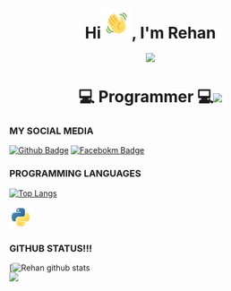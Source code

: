 <h1 align="center">Hi<img src="https://github.com/R3HAN6/R3HAN6/blob/main/Wave.gif" height="55px" width="55px">, I'm Rehan</h1>
<!-- Code by R3HAN6 - https://github.com/R3HAN6/R3HAN6 -->
<p align="center">
<!--   <a href="https://github.com/R3HAN6/readme-typing-svg"> -->
    <img src="https://readme-typing-svg.herokuapp.com?font=Koulen&size=25&duration=8000&color=E22F44&center=true&vCenter=true&multiline=true&width=600&lines=SELAMAT+DATANG+JANGAN+LUPA+FOLLOW...&center=true"></a>
<h1 align="center">💻 Programmer 💻<img src="https://user-images.githubusercontent.com/131398263/233487003-8d40235b-fa97-4c7e-b36a-d1679c8416e7.png")</h1>
    
### MY SOCIAL MEDIA
[![Github Badge](https://img.shields.io/badge/-GITHUB-white?style=flat&logo=Github&logoColor=black&link=https://github.com/R3HAN6/)](https://github.com/R3HAN6) 
[![Facebokm Badge](https://img.shields.io/badge/-AUTHOR-white?style=flat&logo=Facebook&.logoColor=green&link=https://www.facebook.com/Mr.Rehan404/)](https://www.facebook.com/Mr.Rehan404)

### PROGRAMMING LANGUAGES
[![Top Langs](https://github-readme-stats.vercel.app/api/top-langs/?username=R3HAN6&layout=compact&theme=monokai&langs_count=15)](https://github.com/R3HAN6/github-readme-stats)
<p align="left"> <a href="https://www.python.org" target="_blank" rel="noreferrer"> <img src="https://raw.githubusercontent.com/devicons/devicon/master/icons/python/python-original.svg" alt="python" width="40" height="40"/> </a> </p>

### GITHUB STATUS!!!
[![Rehan github stats](https://github-readme-stats.vercel.app/api?username=R3HAN6&show_icons=true&theme=radical)<br>
<img src="https://github-readme-streak-stats.herokuapp.com/?user=R3HAN6&theme=monokai"/>
